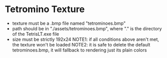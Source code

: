 # Tetromino Texture
- texture must be a .bmp file named "tetrominoes.bmp"
- path should be in "./assets/tetrominoes.bmp", where "." is the directory of the TetrisLT.exe file
- size must be strictly 192x24
NOTE1: if all conditions above aren't met, the texture won't be loaded
NOTE2: it is safe to delete the default tetrominoes.bmp, it will fallback to rendering just its plain colors
